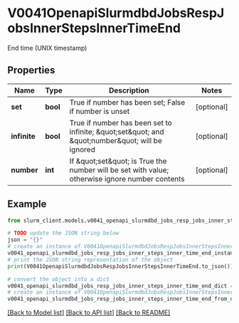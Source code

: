 # V0041OpenapiSlurmdbdJobsRespJobsInnerStepsInnerTimeEnd

End time (UNIX timestamp)

## Properties

Name | Type | Description | Notes
------------ | ------------- | ------------- | -------------
**set** | **bool** | True if number has been set; False if number is unset | [optional] 
**infinite** | **bool** | True if number has been set to infinite; \&quot;set\&quot; and \&quot;number\&quot; will be ignored | [optional] 
**number** | **int** | If \&quot;set\&quot; is True the number will be set with value; otherwise ignore number contents | [optional] 

## Example

```python
from slurm_client.models.v0041_openapi_slurmdbd_jobs_resp_jobs_inner_steps_inner_time_end import V0041OpenapiSlurmdbdJobsRespJobsInnerStepsInnerTimeEnd

# TODO update the JSON string below
json = "{}"
# create an instance of V0041OpenapiSlurmdbdJobsRespJobsInnerStepsInnerTimeEnd from a JSON string
v0041_openapi_slurmdbd_jobs_resp_jobs_inner_steps_inner_time_end_instance = V0041OpenapiSlurmdbdJobsRespJobsInnerStepsInnerTimeEnd.from_json(json)
# print the JSON string representation of the object
print(V0041OpenapiSlurmdbdJobsRespJobsInnerStepsInnerTimeEnd.to_json())

# convert the object into a dict
v0041_openapi_slurmdbd_jobs_resp_jobs_inner_steps_inner_time_end_dict = v0041_openapi_slurmdbd_jobs_resp_jobs_inner_steps_inner_time_end_instance.to_dict()
# create an instance of V0041OpenapiSlurmdbdJobsRespJobsInnerStepsInnerTimeEnd from a dict
v0041_openapi_slurmdbd_jobs_resp_jobs_inner_steps_inner_time_end_from_dict = V0041OpenapiSlurmdbdJobsRespJobsInnerStepsInnerTimeEnd.from_dict(v0041_openapi_slurmdbd_jobs_resp_jobs_inner_steps_inner_time_end_dict)
```
[[Back to Model list]](../README.md#documentation-for-models) [[Back to API list]](../README.md#documentation-for-api-endpoints) [[Back to README]](../README.md)


